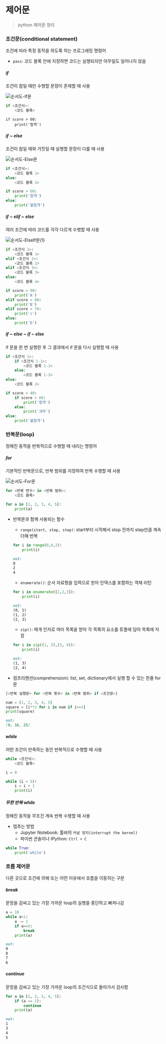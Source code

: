 # 제어문

> python 제어문 정리



### 조건문(conditional statement)

조건에 따라 특정 동작을 하도록 하는 프로그래밍 명령어

- `pass`: 코드 블록 안에 지정하면 코드는 실행되지만 아무일도 일어나지 않음



##### if

조건이 참일 때만 수행할 문장이 존재할 때 사용

![순서도-If문](control_statement.assets/순서도-If문.png)

```python
if <조건식>:
    <코드 블록>
```

```pyth
if score > 60:
	print('합격')
```



##### if ~ else

조건이 참일 때와 거짓일 때 실행할 문장이 다를 때 사용

![순서도-Else문](control_statement.assets/순서도-Else문.png)

```python
if <조건식>:
    <코드 블록 1>
else:
    <코드 블록 2>
```

```python
if score > 60:
    print('합격')
else:
    print('불합격')
```



##### if ~ elif ~ else

여러 조건에 따라 코드를 각각 다르게 수행할 때 사용

![순서도-ElseIf문(1)](control_statement.assets/순서도-ElseIf문(1)-1622901829353.png)

```python
if <조건식 1>:
    <코드 블록 1>
elif <조건식 2>:
    <코드 블록 2>
elif <조건식 3>:
    <코드 블록 3>
else:
    <코드 블록 4>
```

```python
if score > 90:
    print('A')
elif score > 80:
    print('B')
elif score > 70:
    print('c')
else:
    print('D')
```



##### if ~ else ~ if ~ else

if 문을 한 번 실행한 후 그 결과에서 if 문을 다시 실행할 때 사용

```python
if <조건식 1>:
    if <조건식 1-1>:
        <코드 블록 1-1>
    else:
        <코드 블록 1-2>
else:
    <코드 블록 2>
```

```python
if score > 40:
    if score > 60:
        print('합격')
    else:
        print('과락')
else:
    print('불합격')
```



### 반복문(loop)

정해진 동작을 반복적으로 수행할 때 내리는 명령어



##### for

기본적인 반복문으로, 반복 범위를 지정하여 반복 수행할 때 사용

![순서도-For문](control_statement.assets/순서도-For문.png)

```python
for <반복 변수> in <반복 범위>:
    <코드 블록>
```

```python
for a in [1, 2, 3, 4, 5]:
    print(a)
```

- 반복문과 함께 사용되는 함수

  - `range(start, stop, step)`: start부터 시작해서 stop 전까지 step만큼 계속 더해 반복

  ```python
  for i in range(0,6,2):
      print(i)
  ```

  ```markdown
  out: 
  0
  2
  4
  ```
  - `enumerate()`: 순서 자료형을 입력으로 받아 인덱스를 포함하는 객체 리턴

  ```python
  for i in enumerate([1,2,3]):
      print(i)
  ```

  ```markdown
  out: 
  (0, 1)
  (1, 2)
  (2, 3)
  ```

  - `zip()`: 매개 인자로 여러 목록을 받아 각 목록의 요소를 튜플에 담아 목록에 저장

  ```python
  for i in zip((1, 2),(3, 4)):
      print(i)
  ```

  ```markdown
  out: 
  (1, 3)
  (2, 4)
  ```

- 컴프리헨션(comprehension): list, set, dictionary에서 실행 할 수 있는 한줄 for 문

```python
[<반복 실행문> for <반복 횟수> in <반복 범위> if <조건문>]
```

```python
num = [1, 2, 3, 4, 5]
square = [i**2 for i in num if i>=3]
print(square)
```

```markdown
out: 
[9, 16, 25]
```



##### while

어떤 조건이 만족하는 동안 반복적으로 수행할 때 사용

```python
while <조건식>:
    <코드 블록>
```

```python
i = 0

while (i < 5):
    i = i + 1
    print(i)
```



##### 무한 반복 while

정해진 동작을 무조건 계속 반복 수행할 때 사용

- 멈추는 방법
  - Jupyter Notebook: 툴바의 `커널 정지(interrupt the kernel)` 
  - 파이썬 콘솔이나 IPython: `Ctrl + C`

```python
while True:
    print('while')
```



### 흐름 제어문

다른 곳으로 조건에 의해 또는 어떤 이유에서 흐름을 이동하는 구문



##### break

문장을 감싸고 있는 가장 가까운 loop의 실행을 중단하고 빠져나감

```python
a = 10
while a>1:
    a -= 1
    if a==5:
        break
    print(a)
```

```markdown
out: 
9
8
7
6
```



##### continue

문장을 감싸고 있는 가장 가까운 loop의 조건식으로 돌아가서 검사함

```python
for a in [1, 2, 3, 4, 5]:
    if (a == 2):
        continue
    print(a)
```

```markdown
out: 
1
3
4
5
```

